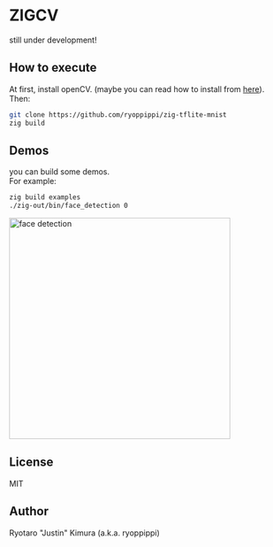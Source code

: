 # ZIGCV

still under development!


## How to execute

At first, install openCV. (maybe you can read how to install from [here](https://github.com/hybridgroup/gocv#how-to-install)).  
Then:

```sh
git clone https://github.com/ryoppippi/zig-tflite-mnist
zig build 
```
## Demos 
you can build some demos.  
For example:
```sh
zig build examples
./zig-out/bin/face_detection 0
```
<img width="400" alt="face detection" src="https://user-images.githubusercontent.com/1560508/185785932-404865df-d2d1-4f6a-b3ec-18632f77f7ae.png">

## License

MIT

## Author

Ryotaro "Justin" Kimura (a.k.a. ryoppippi)



